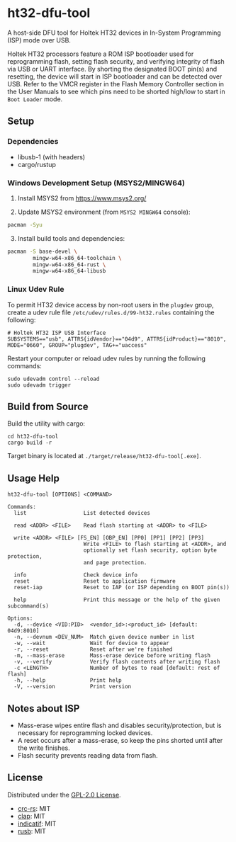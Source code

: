 ht32-dfu-tool
=============

A host-side DFU tool for Holtek HT32 devices in In-System Programming (ISP)
mode over USB.

Holtek HT32 processors feature a ROM ISP bootloader used for reprogramming
flash, setting flash security, and verifying integrity of flash via USB or
UART interface. By shorting the designated BOOT pin(s) and resetting, the
device will start in ISP bootloader and can be detected over USB. Refer to
the VMCR register in the Flash Memory Controller section in the User Manuals
to see which pins need to be shorted high/low to start in `Boot Loader` mode.

## Setup

### Dependencies

- libusb-1 (with headers)
- cargo/rustup

### Windows Development Setup (MSYS2/MINGW64)

1. Install MSYS2 from https://www.msys2.org/

2. Update MSYS2 environment (from `MSYS2 MINGW64` console):
```bash
pacman -Syu
```
3. Install build tools and dependencies:
```bash
pacman -S base-devel \
        mingw-w64-x86_64-toolchain \
        mingw-w64-x86_64-rust \
        mingw-w64-x86_64-libusb
```

### Linux Udev Rule

To permit HT32 device access by non-root users in the `plugdev` group, create
a udev rule file `/etc/udev/rules.d/99-ht32.rules` containing the following:

```
# Holtek HT32 ISP USB Interface
SUBSYSTEMS=="usb", ATTRS{idVendor}=="04d9", ATTRS{idProduct}=="8010", MODE="0660", GROUP="plugdev", TAG+="uaccess"
```

Restart your computer or reload udev rules by running the following commands:
```
sudo udevadm control --reload
sudo udevadm trigger
```

## Build from Source

Build the utility with cargo:
```
cd ht32-dfu-tool
cargo build -r
```

Target binary is located at `./target/release/ht32-dfu-tool[.exe]`.

## Usage Help

```
ht32-dfu-tool [OPTIONS] <COMMAND>

Commands:
  list                  List detected devices

  read <ADDR> <FILE>    Read flash starting at <ADDR> to <FILE>

  write <ADDR> <FILE> [FS_EN] [OBP_EN] [PP0] [PP1] [PP2] [PP3]
                        Write <FILE> to flash starting at <ADDR>, and
                        optionally set flash security, option byte protection,
                        and page protection.

  info                  Check device info
  reset                 Reset to application firmware
  reset-iap             Reset to IAP (or ISP depending on BOOT pin(s))

  help                  Print this message or the help of the given subcommand(s)

Options:
  -d, --device <VID:PID>  <vendor_id>:<product_id> [default: 04d9:8010]
  -n, --devnum <DEV_NUM>  Match given device number in list
  -w, --wait              Wait for device to appear
  -r, --reset             Reset after we're finished
  -m, --mass-erase        Mass-erase device before writing flash
  -v, --verify            Verify flash contents after writing flash
  -c <LENGTH>             Number of bytes to read [default: rest of flash]
  -h, --help              Print help
  -V, --version           Print version
```

## Notes about ISP

- Mass-erase wipes entire flash and disables security/protection, but is necessary for reprogramming locked devices.
- A reset occurs after a mass-erase, so keep the pins shorted until after the write finishes.
- Flash security prevents reading data from flash.

## License

Distributed under the [GPL-2.0 License](LICENSE).

- [crc-rs](https://github.com/mrhooray/crc-rs): MIT
- [clap](https://github.com/clap-rs/clap): MIT
- [indicatif](https://github.com/console-rs/indicatif): MIT
- [rusb](https://github.com/a1ien/rusb): MIT
